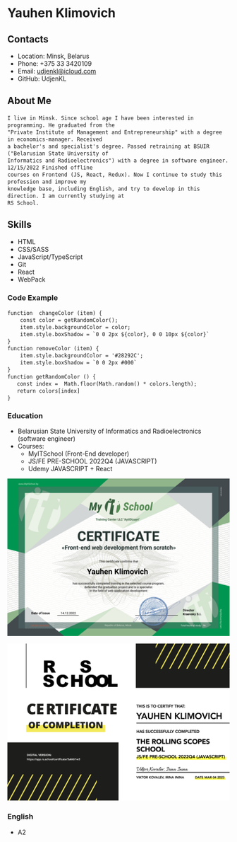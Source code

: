 

# Yauhen Klimovich


## Contacts


+ Location: Minsk, Belarus
+ Phone: +375 33 3420109
+ Email: udjenkl@icloud.com
+ GitHub: UdjenKL


## About Me

    I live in Minsk. Since school age I have been interested in programming. He graduated from the
    "Private Institute of Management and Entrepreneurship" with a degree in economics-manager. Received
    a bachelor's and specialist's degree. Passed retraining at BSUIR ("Belarusian State University of
    Informatics and Radioelectronics") with a degree in software engineer. 12/15/2022 Finished offline
    courses on Frontend (JS, React, Redux). Now I continue to study this profession and improve my
    knowledge base, including English, and try to develop in this direction. I am currently studying at
    RS School.


## Skills

+ HTML
+ CSS/SASS
+ JavaScript/TypeScript
+ Git
+ React
+ WebPack

### Code Example
```
function  changeColor (item) {
    const color = getRandomColor();
    item.style.backgroundColor = color;
    item.style.boxShadow = `0 0 2px ${color}, 0 0 10px ${color}`
}
function removeColor (item) {
    item.style.backgroundColor = '#28292C';
    item.style.boxShadow = `0 0 2px #000`
}
function getRandomColor () {
   const index =  Math.floor(Math.random() * colors.length);
   return colors[index]
}
```

### Education

+ Belarusian State University of Informatics and Radioelectronics (software engineer)
+ Courses:
  + MyITSchool (Front-End developer)
  + JS/FE PRE-SCHOOL 2022Q4 (JAVASCRIPT)
  + Udemy JAVASCRIPT + React

![Sertificate](https://raw.githubusercontent.com/UdjenKL/sertificate/main/%D0%A1%D0%BD%D0%B8%D0%BC%D0%BE%D0%BA%20%D1%8D%D0%BA%D1%80%D0%B0%D0%BD%D0%B0%202023-02-07%20%D0%B2%2020.42.31.png "MyITShool")

![Sertificate](https://raw.githubusercontent.com/UdjenKL/sertificate/main/%D0%A1%D0%BD%D0%B8%D0%BC%D0%BE%D0%BA%20%D1%8D%D0%BA%D1%80%D0%B0%D0%BD%D0%B0%202023-03-06%20%D0%B2%2015.19.30.png "RSS")

### English

  + A2

